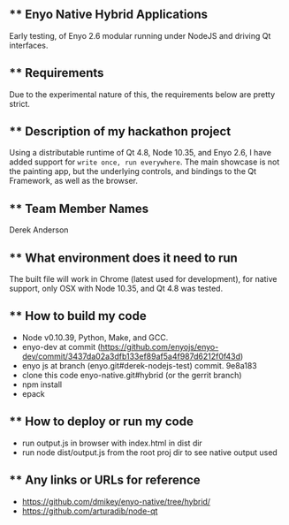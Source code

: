 ** Enyo Native Hybrid Applications
-------------------------------

Early testing, of Enyo 2.6 modular running under NodeJS and driving Qt interfaces.


** Requirements
------------

Due to the experimental nature of this, the requirements below are pretty strict.


** Description of my hackathon project
-------------------------------------
Using a distributable runtime of Qt 4.8, Node 10.35, and Enyo 2.6, I have added support for `write once, run everywhere`.
The main showcase is not the painting app, but the underlying controls, and bindings to the Qt Framework, as well as the
browser.


** Team Member Names
-------------------
Derek Anderson


** What environment does it need to run
--------------------------------------
The built file will work in Chrome (latest used for development), for native support, only OSX with Node 10.35, and Qt 4.8 was tested.



** How to build my code
-----------------------

* Node v0.10.39, Python, Make, and GCC.
* enyo-dev at commit (https://github.com/enyojs/enyo-dev/commit/3437da02a3dfb133ef89af5a4f987d6212f0f43d)
* enyo js at branch (enyo.git#derek-nodejs-test) commit. 9e8a183
* clone this code enyo-native.git#hybrid (or the gerrit branch)
* npm install
* epack


** How to deploy or run my code
------------------------------

* run output.js in browser with index.html in dist dir
* run node dist/output.js from the root proj dir to see native output used


** Any links or URLs for reference
---------------------------------

* https://github.com/dmikey/enyo-native/tree/hybrid/
* https://github.com/arturadib/node-qt